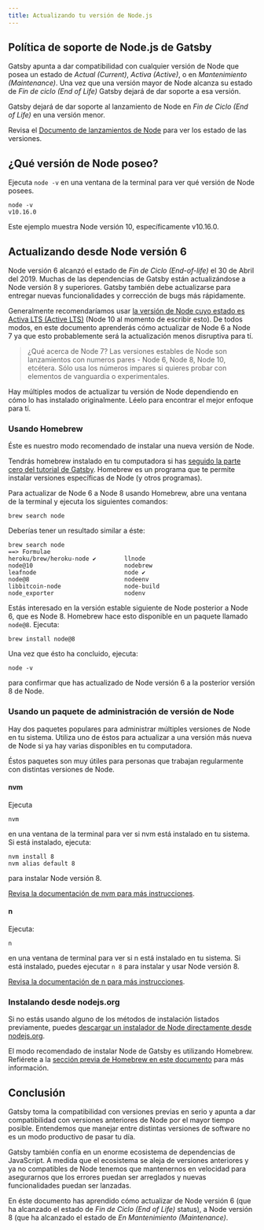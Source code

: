 ```yaml
---
title: Actualizando tu versión de Node.js
---
```


## Política de soporte de Node.js de Gatsby

Gatsby apunta a dar compatibilidad con cualquier versión de Node que posea un estado de _Actual (Current)_, _Activa (Active)_, o en _Mantenimiento (Maintenance)_. Una vez que una versión mayor de Node alcanza su estado de _Fin de ciclo (End of Life)_ Gatsby dejará de dar soporte a esa versión.

Gatsby dejará de dar soporte al lanzamiento de Node en _Fin de Ciclo (End of Life)_ en una versión menor.

Revisa el [Documento de lanzamientos de Node](https://github.com/nodejs/Release#nodejs-release-working-group) para ver los estado de las versiones.

## ¿Qué versión de Node poseo?

Ejecuta `node -v` en una ventana de la terminal para ver qué versión de Node posees.


```
node -v
v10.16.0
```

Este ejemplo muestra Node versión 10, específicamente v10.16.0.

## Actualizando desde Node versión 6

Node versión 6 alcanzó el estado de  _Fin de Ciclo (End-of-life)_ el 30 de Abril del 2019. Muchas de las dependencias de Gatsby están actualizándose a Node versión 8 y superiores. Gatsby también debe actualizarse para entregar nuevas funcionalidades y corrección de bugs más rápidamente.

Generalmente recomendaríamos usar [la versión de Node cuyo estado es Activa LTS (Active LTS)](https://github.com/nodejs/Release#nodejs-release-working-group) (Node 10 al momento de escribir esto). De todos modos, en este documento aprenderás cómo actualizar de Node 6 a Node 7 ya que esto probablemente será la actualización menos disruptiva para tí.

> ¿Qué acerca de Node 7? Las versiones estables de Node son lanzamientos con numeros pares - Node 6, Node 8, Node 10, etcétera. Sólo usa los números impares si quieres probar con elementos de vanguardia o experimentales.

Hay múltiples modos de actualizar tu versión de Node dependiendo en cómo lo has instalado originalmente. Léelo para encontrar el mejor enfoque para tí.


### Usando Homebrew

Éste es nuestro modo recomendado de instalar una nueva versión de Node.

Tendrás homebrew instalado en tu computadora si has [seguido la parte cero del tutorial de Gatsby](https://www.gatsbyjs.org/tutorial/part-zero/#-install-nodejs-and-npm). Homebrew es un programa que te permite instalar versiones específicas de Node (y otros programas).

Para actualizar de Node 6 a Node 8 usando Homebrew, abre una ventana de la terminal y ejecuta los siguientes comandos:

```
brew search node
```

Deberías tener un resultado similar a éste:

```
brew search node
==> Formulae
heroku/brew/heroku-node ✔        llnode                           node@10                          nodebrew
leafnode                         node ✔                           node@8                           nodeenv
libbitcoin-node                  node-build                       node_exporter                    nodenv
```

Estás interesado en la versión estable siguiente de Node posterior a Node 6, que es Node 8. Homebrew hace esto disponible en un paquete llamado `node@8`. Ejecuta:

```
brew install node@8
```

Una vez que ésto ha concluido, ejecuta:

```
node -v
```


para confirmar que has actualizado de Node versión 6 a la posterior versión 8 de Node.

### Usando un paquete de administración de versión de Node

Hay dos paquetes populares para administrar múltiples versiones de Node en tu sistema. Utiliza uno de éstos para actualizar a una versión más nueva de Node si ya hay varias disponibles en tu computadora.

Éstos paquetes son muy útiles para personas que trabajan regularmente con distintas versiones de Node.

#### nvm

Ejecuta

```
nvm
```

en una ventana de la terminal para ver si nvm está instalado en tu sistema. Si está instalado, ejecuta:

```
nvm install 8
nvm alias default 8
```

para instalar Node versión 8.


[Revisa la documentación de nvm para más instrucciones](https://github.com/nvm-sh/nvm).

#### n

Ejecuta:

```
n
```

en una ventana de terminal para ver si n está instalado en tu sistema. Si está instalado, puedes ejecutar `n 8` para instalar y usar Node versión 8.

[Revisa la documentación de n para más instrucciones](https://github.com/tj/n).

### Instalando desde  nodejs.org

Si no estás usando alguno de los métodos de instalación listados previamente, puedes [descargar un instalador de Node directamente desde nodejs.org](https://nodejs.org/es/).

El modo recomendado de instalar Node de Gatsby  es utilizando Homebrew. Refiérete a la [sección previa de Homebrew en este documento](#using-homebrew) para más información.

## Conclusión

Gatsby toma la compatibilidad con versiones previas en serio y apunta a dar compatibilidad con versiones anteriores de Node por el mayor tiempo posible. Entendemos que manejar entre distintas versiones de software no es un modo productivo de pasar tu día.

Gatsby también confía en un enorme ecosistema de dependencias de JavaScript. A medida que el ecosistema se aleja de versiones anteriores y ya no compatibles de Node tenemos que mantenernos en velocidad para asegurarnos que los errores puedan ser arreglados y nuevas funcionalidades puedan ser lanzadas.

En éste documento has aprendido cómo actualizar de Node versión 6 (que ha alcanzado el estado de  _Fin de Ciclo (End of Life)_ status), a Node versión 8 (que ha alcanzado el estado de _En Mantenimiento (Maintenance)_.
